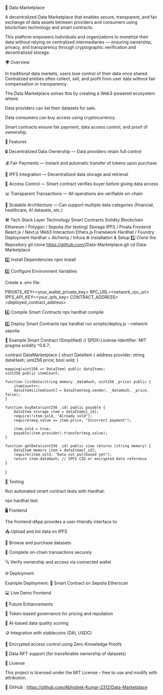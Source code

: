 🧠 Data Marketplace

A decentralized Data Marketplace that enables secure, transparent, and fair exchange of data assets between providers and consumers using blockchain technology and smart contracts.

This platform empowers individuals and organizations to monetize their data without relying on centralized intermediaries — ensuring ownership, privacy, and transparency through cryptographic verification and decentralized storage.

🌍 Overview

In traditional data markets, users lose control of their data once shared. Centralized entities often collect, sell, and profit from user data without fair compensation or transparency.

The Data Marketplace solves this by creating a Web3-powered ecosystem where:

Data providers can list their datasets for sale.

Data consumers can buy access using cryptocurrency.

Smart contracts ensure fair payment, data access control, and proof of ownership.

🧩 Features

🔒 Decentralized Data Ownership — Data providers retain full control

💰 Fair Payments — Instant and automatic transfer of tokens upon purchase

📂 IPFS Integration — Decentralized data storage and retrieval

🔐 Access Control — Smart contract verifies buyer before giving data access

📊 Transparent Transactions — All operations are verifiable on-chain

🧠 Scalable Architecture — Can support multiple data categories (financial, healthcare, AI datasets, etc.)

🛠️ Tech Stack
Layer	Technology
Smart Contracts	Solidity
Blockchain	Ethereum / Polygon / Sepolia (for testing)
Storage	IPFS / Pinata
Frontend	React.js / Next.js
Web3 Interaction	Ethers.js
Framework	Hardhat / Foundry
Deployment	Hardhat + Alchemy / Infura
⚙️ Installation & Setup
1️⃣ Clone the Repository
git clone https://github.com/<your-username>/Data-Marketplace.git
cd Data-Marketplace

2️⃣ Install Dependencies
npm install

3️⃣ Configure Environment Variables

Create a .env file:

PRIVATE_KEY=<your_wallet_private_key>
RPC_URL=<network_rpc_url>
IPFS_API_KEY=<your_ipfs_key>
CONTRACT_ADDRESS=<deployed_contract_address>

4️⃣ Compile Smart Contracts
npx hardhat compile

5️⃣ Deploy Smart Contracts
npx hardhat run scripts/deploy.js --network sepolia

📜 Example Smart Contract (Simplified)
// SPDX-License-Identifier: MIT
pragma solidity ^0.8.7;

contract DataMarketplace {
    struct DataItem {
        address provider;
        string dataHash;
        uint256 price;
        bool sold;
    }

    mapping(uint256 => DataItem) public dataItems;
    uint256 public itemCount;

    function listData(string memory _dataHash, uint256 _price) public {
        itemCount++;
        dataItems[itemCount] = DataItem(msg.sender, _dataHash, _price, false);
    }

    function buyData(uint256 _id) public payable {
        DataItem storage item = dataItems[_id];
        require(!item.sold, "Already sold");
        require(msg.value == item.price, "Incorrect payment");

        item.sold = true;
        payable(item.provider).transfer(msg.value);
    }

    function getData(uint256 _id) public view returns (string memory) {
        DataItem memory item = dataItems[_id];
        require(item.sold, "Data not purchased yet");
        return item.dataHash; // IPFS CID or encrypted data reference
    }
}

🧪 Testing

Run automated smart contract tests with Hardhat:

npx hardhat test

🖥️ Frontend

The frontend dApp provides a user-friendly interface to:

📤 Upload and list data on IPFS

🛒 Browse and purchase datasets

💸 Complete on-chain transactions securely

🔍 Verify ownership and access via connected wallet

🌐 Deployment

Example Deployment:
🔗 Smart Contract on Sepolia Etherscan

💻 Live Demo Frontend

🔮 Future Enhancements

🧾 Token-based governance for pricing and reputation

🤖 AI-based data quality scoring

🪙 Integration with stablecoins (DAI, USDC)

🔐 Encrypted access control using Zero-Knowledge Proofs

🧩 Data NFT support (for transferable ownership of datasets)

📜 License

This project is licensed under the MIT License – free to use and modify with attribution.

🔗 GitHub : https://github.com/Abhishek-Kumar-2312/Data-Marketplace
